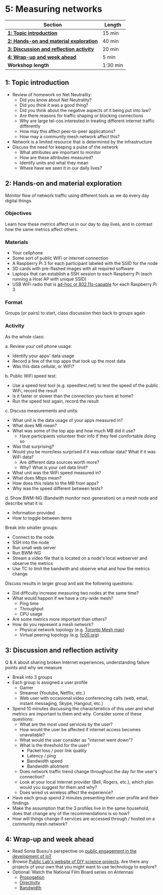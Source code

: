 # 5: Measuring networks

| **Section**                                                                        | **Length** |
|------------------------------------------------------------------------------------|------------|
| [**1: Topic introduction**](#1-topic-introduction)                                 | 15 min     |
| [**2: Hands-on and material exploration**](#2-hands-on-and-material-exploration)   | 40 min     |
| [**3: Discussion and reflection activity**](#3-discussion-and-reflection-activity) | 20 min     |
| [**4: Wrap-up and week ahead**](#4-wrap-up-and-week-ahead)                         | 5 min      |
| **Workshop length**                                                                | 1:30 min   |

## 1: Topic introduction

- Review of homework on Net Neutrality:
  - Did you know about Net Neutrality?
  - Did you think it was a good thing?
  - Did you think about the negative aspects of it being put into law?
  - Are there reasons for traffic shaping or blocking connections
  - Why are large tel-cos interested in treating different internet traffic differently
  - How may this affect peer-to-peer applications?
  - How may a community mesh network affect this?
- Network is a limited resource that is determined by the infrastructure
- Discuss the need for keeping a pulse of the network
  - What attributes are important to monitor
  - How are these attributes measured?
  - Identify units and what they mean
  - Where have we seen it in our daily lives?

## 2: Hands-on and material exploration

Monitor flow of network traffic using different tools as we do every day digital things.

### Objectives

Learn how these metrics affect us in our day to day lives, and in contrast how the same metrics affect others.

### Materials

- Your cellphone
- Some sort of public WiFi or internet connection
- A Raspberry Pi 3 for each participant labeled with the SSID for the node
- SD cards with pre-flashed images with all required software
- Laptops that can establish a SSH session to each Raspberry Pi (each running a Host AP with unique SSID)
- USB WiFi radio that is [ad-hoc or 802.11s-capable](https://github.com/phillymesh/802.11s-adapters) for each Raspberry Pi 3

### Format

Groups (or pairs) to start, class discussion then back to groups again

### Activity

As the whole class:

a. Review your cell phone usage:
  - Identify your apps' data usage
  - Record a few of the top apps that took up the most data
  - Was this data cellular, or WiFi?

b. Public WiFi speed test:
  - Use a speed test tool (e.g. speedtest.net) to test the speed of the public WiFi, record the result
  - Is it faster or slower than the connection you have at home? 
  - Run the speed test again, record the result
  
c. Discuss measurements and units:
  - What unit is the data usage of your apps measured in?
  - What does MB mean?
  - What was some of the top app and how much MB did it use? 
    - Have participants volunteer their info if they feel comfortable doing so
  - Was that surprising?
  - Would you be more/less surprised if it was cellular data? What if it was WiFi data? 
    - Are different data sources worth more?
    - Why? What is your cell data limit?
  - What unit was the WiFi speed measured in?
  - What does Mbps mean?
  - How does this relate to the MB from apps?
  - Why was the speed different between tests?
  
d. Show BWM-NG (Bandwith monitor next generation) on a mesh node and describe what it is:
  - Information provided
  - How to toggle between items
  
Break into smaller groups:

- Connect to the node
- SSH into the node
- Run small web server
- Run BWM-NG
- Stream a video file that is located on a node's local webserver and observe the metrics
- Use TC to limit the bandwith and observe what and how the metrics change

Discuss results in larger group and ask the following questions:

- Did difficulty increase measuring two nodes at the same time?
- What would happen if we have a city-wide mesh?
  - Ping time
  - Throughput
  - CPU usage
- Are some metrics more important than others?
- How do you represent a mesh network?
  - Physical network topology (e.g. [Toronto Mesh map](https://tomesh.net/map/))
  - Virtual peering topology (e.g. [fc00.org](https://www.fc00.org/))

## 3: Discussion and reflection activity

Q & A about sharing broken Internet experiences, understanding failure points and why we measure

  - Break into 3 groups
  - Each group is assigned a user profile
    - Gamer
    - Streamer (Youtube, Netflix, etc.)
    - Web user with occasional video conferencing calls (web, email, instant messaging, Skype, Hangout, etc.)
  - Spend 10 minutes discussing the characteristics of this user and what metrics are important to them and why. Consider some of these questions:
    - What are the most used services by the user?
    - How would the user be affected if internet access becomes unavailable?
    - What would the user consider as "internet went down"?
    - What is the threshold for the user?
      - Packet loss / poor link quality
      - Latency / ping
      - Bandwidth speed
      - Bandwidth allotment
    - Does network traffic trend change throughout the day for the user's connection?
    - Look at your local internet provider (Bell, Rogers, etc.), which plan would you suggest for them and why?
    - Does wired vs wireless affect the experience?
  - Have each group spend 2 minutes presenting their user profile and their findings
  - Make the assumption that the 3 profiles live in the same household, does that change any of the recommendations is so how?
  - How will things change if services are accessed through / hosted on a community mesh network?

## 4: Wrap-up and week ahead

- Read Sonia Bussu's perspective on [public engagement in the development of IoT](http://blogs.lse.ac.uk/usappblog/2014/12/13/public-engagement-on-the-internet-of-things-is-essential-if-we-are-to-put-societal-values-at-the-centre-of-technological-developments/)
- Browse [Public Lab's website of DIY science projects](https://publiclab.org/methods). Are there any projects of your own that you might want to use technology to explore?
- Optional: Watch the National Film Board series on Antennas:
  - [Propogation](https://www.youtube.com/watch?v=7bDyA5t1ldU)
  - [Directivity](https://www.youtube.com/watch?v=md7GjQQ2YA0&)
  - [Bandwidth](https://www.youtube.com/watch?v=9iV_YICgifA&)
